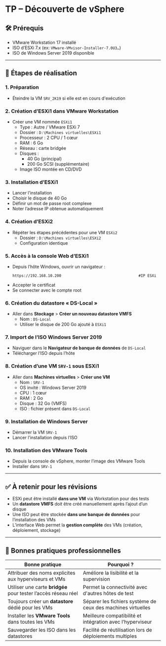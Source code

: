 # TP – Découverte de vSphere 

## 🛠️ Prérequis

- VMware Workstation 17 installé
- ISO d’ESXi 7.x (ex: `VMware-VMvisor-Installer-7.0U3…`)
- ISO de Windows Server 2019 disponible

---

## 🔧 Étapes de réalisation

### 1. Préparation

- Éteindre la VM `SRV_2K19` si elle est en cours d'exécution

### 2. Création d’ESXi1 dans VMware Workstation

- Créer une VM nommée `ESXi1`
    - Type : Autre / VMware ESXi 7
    - Dossier : `D:\Machines virtuelles\ESXi1`
    - Processeur : 2 CPU / 1 cœur
    - RAM : 6 Go
    - Réseau : carte bridgée
    - Disques :
        - 40 Go (principal)
        - 200 Go SCSI (supplémentaire)
    - Image ISO montée en CD/DVD

### 3. Installation d’ESXi1

- Lancer l’installation
- Choisir le disque de 40 Go
- Définir un mot de passe root complexe
- Noter l’adresse IP obtenue automatiquement

### 4. Création d’ESXi2

- Répéter les étapes précédentes pour une VM `ESXi2`
    - Dossier : `D:\Machines virtuelles\ESXi2`
    - Configuration identique

### 5. Accès à la console Web d’ESXi1

- Depuis l’hôte Windows, ouvrir un navigateur :
    ```
    https://192.168.10.200                                   #IP ESXi
    ```
- Accepter le certificat
- Se connecter avec le compte root

### 6. Création du datastore « DS-Local »

- Aller dans **Stockage** > **Créer un nouveau datastore VMFS**
    - Nom : `DS-Local`
    - Utiliser le disque de 200 Go ajouté à `ESXi1`

### 7. Import de l’ISO Windows Server 2019

- Naviguer dans le **Navigateur de banque de données** de `DS-Local`
- Télécharger l’ISO depuis l’hôte

### 8. Création d’une VM `SRV-1` sous ESXi1

- Aller dans **Machines virtuelles** > **Créer une VM**
    - Nom : `SRV-1`
    - OS invité : Windows Server 2019
    - CPU : 1 cœur
    - RAM : 2 Go
    - Disque : 32 Go (VMFS)
    - ISO : fichier présent dans `DS-Local`

### 9. Installation de Windows Server

- Démarrer la VM `SRV-1`
- Lancer l’installation depuis l’ISO

### 10. Installation des VMware Tools

- Depuis la console de vSphere, monter l’image des VMware Tools
- Installer dans `SRV-1`

---

## ✅ À retenir pour les révisions

- ESXi peut être installé **dans une VM** via Workstation pour des tests
- Un **datastore VMFS** doit être créé manuellement après l’ajout d’un disque
- Une ISO peut être stockée **dans une banque de données** pour l’installation des VMs
- L’interface Web permet la **gestion complète** des VMs (création, déploiement, stockage)

---

## 📌 Bonnes pratiques professionnelles

|Bonne pratique|Pourquoi ?|
|---|---|
|Attribuer des noms explicites aux hyperviseurs et VMs|Améliore la lisibilité et la supervision|
|Utiliser une carte **bridgée** pour tester l’accès réseau réel|Permet la connectivité avec d'autres hôtes de test|
|Toujours créer un **datastore** dédié pour les VMs|Séparer les fichiers système de ceux des machines virtuelles|
|Installer les **VMware Tools** dans toutes les VMs|Meilleure compatibilité et intégration avec l’hyperviseur|
|Sauvegarder les ISO dans les datastores|Facilité de réutilisation lors de déploiements multiples|
